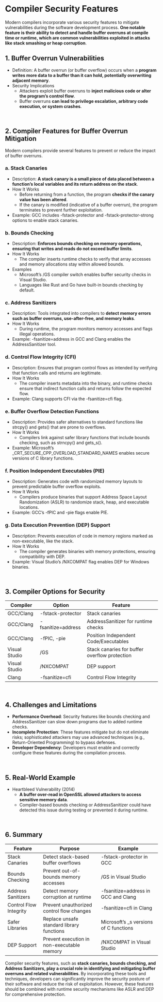 <br>

# Compiler Security Features
Modern compilers incorporate various security features to mitigate vulnerabilities during the software development process. **One notable feature is their ability to detect and handle buffer overruns at compile time or runtime, which are common vulnerabilities exploited in attacks like stack smashing or heap corruption**.

## 1. Buffer Overrun Vulnerabilities
  - Definition: A buffer overrun (or buffer overflow) occurs when a **program writes more data to a buffer than it can hold, potentially overwriting adjacent memory**.
  - Security Implications
    - Attackers exploit buffer overruns to **inject malicious code or alter the program’s control flow**.
    - Buffer overruns **can lead to privilege escalation, arbitrary code execution, or system crashes**.  
<br>

## 2. Compiler Features for Buffer Overrun Mitigation
Modern compilers provide several features to prevent or reduce the impact of buffer overruns.

### a. Stack Canaries
  - Description: **A stack canary is a small piece of data placed between a function’s local variables and its return address on the stack**.
  - How It Works
    - Before returning from a function, the program **checks if the canary value has been altered**.
    - If the canary is modified (indicative of a buffer overrun), the program terminates to prevent further exploitation.
  - Example: GCC includes -fstack-protector and -fstack-protector-strong options to enable stack canaries.

### b. Bounds Checking
  - Description: **Enforces bounds checking on memory operations, ensuring that writes and reads do not exceed buffer limits**.
  - How It Works
    - The compiler inserts runtime checks to verify that array accesses and memory allocations stay within allowed bounds.
  - Examples
    - Microsoft’s /GS compiler switch enables buffer security checks in Visual Studio.
    - Languages like Rust and Go have built-in bounds checking by default.

### c. Address Sanitizers
  - Description: Tools integrated into compilers to **detect memory errors such as buffer overruns, use-after-free, and memory leaks**.
  - How It Works
    - During runtime, the program monitors memory accesses and flags illegal operations.
  - Example: -fsanitize=address in GCC and Clang enables the AddressSanitizer tool.

### d. Control Flow Integrity (CFI)
  - Description: Ensures that program control flows as intended by verifying that function calls and returns are legitimate.
  - How It Works
    - The compiler inserts metadata into the binary, and runtime checks ensure that indirect function calls and returns follow the expected flow.
  - Example: Clang supports CFI via the -fsanitize=cfi flag.

### e. Buffer Overflow Detection Functions
  - Description: Provides safer alternatives to standard functions like strcpy() and gets() that are prone to overflows.
  - How It Works
    - Compilers link against safer library functions that include bounds checking, such as strncpy() and gets_s().
  - Example: Microsoft’s _CRT_SECURE_CPP_OVERLOAD_STANDARD_NAMES enables secure versions of C library functions.

### f. Position Independent Executables (PIE)
  - Description: Generates code with randomized memory layouts to prevent predictable buffer overflow exploits.
  - How It Works
    - Compilers produce binaries that support Address Space Layout Randomization (ASLR) to randomize stack, heap, and executable locations.
  - Example: GCC’s -fPIC and -pie flags enable PIE.

### g. Data Execution Prevention (DEP) Support
  - Description: Prevents execution of code in memory regions marked as non-executable, like the stack.
  - How It Works
    - The compiler generates binaries with memory protections, ensuring compatibility with DEP.
  - Example: Visual Studio’s /NXCOMPAT flag enables DEP for Windows binaries.  
<br>

## 3. Compiler Options for Security

| Compiler | Option | Feature |
| -------- | ------ | ------- |
| GCC/Clang | -fstack-protector | Stack canaries |
| GCC/Clang | -fsanitize=address | AddressSanitizer for runtime checks |
| GCC/Clang | -fPIC, -pie | Position Independent Code/Executables |
| Visual Studio | /GS | Stack canaries for buffer overflow protection |
| Visual Studio | /NXCOMPAT | DEP support |
| Clang | -fsanitize=cfi | Control Flow Integrity |
  
<br>

## 4. Challenges and Limitations
  - **Performance Overhead**: Security features like bounds checking and AddressSanitizer can slow down programs due to added runtime checks.
  - **Incomplete Protection**: These features mitigate but do not eliminate risks; sophisticated attackers may use advanced techniques (e.g., Return-Oriented Programming) to bypass defenses.
  - **Developer Dependency**: Developers must enable and correctly configure these features during the compilation process.  
<br>

## 5. Real-World Example
  - Heartbleed Vulnerability (2014)
    - **A buffer over-read in OpenSSL allowed attackers to access sensitive memory data**.
    - Compiler-based bounds checking or AddressSanitizer could have detected this issue during testing or prevented it during runtime.  
<br>

## 6. Summary

| Feature | Purpose | Example |
| ------- | ------- | ------- |
| Stack Canaries | Detect stack-based buffer overflows | -fstack-protector in GCC |
| Bounds Checking | Prevent out-of-bounds memory accesses | /GS in Visual Studio |
| Address Sanitizers | Detect memory corruption at runtime | -fsanitize=address in GCC and Clang |
| Control Flow Integrity | Prevent unauthorized control flow changes | -fsanitize=cfi in Clang |
| Safer Libraries | Replace unsafe standard library functions | Microsoft’s _s versions of C functions |
| DEP Support | Prevent execution in non-executable memory | /NXCOMPAT in Visual Studio |

Compiler security features, such as **stack canaries, bounds checking, and Address Sanitizers, play a crucial role in identifying and mitigating buffer overruns and related vulnerabilities**. By incorporating these tools and techniques, developers can significantly improve the security posture of their software and reduce the risk of exploitation. However, these features should be combined with runtime security mechanisms like ASLR and DEP for comprehensive protection.  
<br>